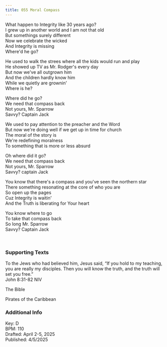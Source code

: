 ```yaml
---
title: 055 Moral Compass
---
```


What happen to Integrity like 30 years ago? \
I grew up in another world and I am not that old \
But somethings surely different \
Now we celebrate the wicked \
And Integrity is missing \
Where'd he go? 

He used to walk the strees where all the kids would run and play \
He showed up TV as Mr. Rodger's every day \
But now we've all outgrown him \
And the children hardly know him \
While we quietly are grownin' \
Where is he? 

Where did he go? \
We need that compass back \
Not yours, Mr. Sparrow \
Savvy? Captain Jack

We used to pay attention to the preacher and the Word \
But now we're doing well if we get up in time for church \
The moral of the story is \
We're redefining moralness \
To something that is more or less absurd 

Oh where did it go? \
We need that compass back \
Not yours, Mr. Sparrow \
Savvy? captain Jack

You know that there's a compass and you've seen the northern star \
There something resonating at the core of who you are \
So open up the pages \
Cuz Integrity is waitin' \
And the Truth is liberating for Your heart

You know where to go \
To take that compass back \
So long Mr. Sparrow \
Savvy? Captain Jack


<br /> 

### Supporting Texts ###

To the Jews who had believed him, Jesus said, “If you hold to my teaching, you are really my disciples. Then you will know the truth, and the truth will set you free.” \
John 8:31-82 NIV

The Bible

Pirates of the Caribbean

### Additional Info

Key: D \
BPM: 110 \
Drafted: April 2-5, 2025 \
Published: 4/5/2025
